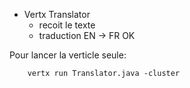- Vertx Translator
  - recoit le texte
  - traduction EN -> FR OK
			      
Pour lancer la verticle seule:

		vertx run Translator.java -cluster
					
